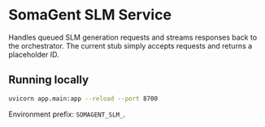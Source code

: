 # SomaGent SLM Service

Handles queued SLM generation requests and streams responses back to the orchestrator. The current stub simply accepts requests and returns a placeholder ID.

## Running locally

```bash
uvicorn app.main:app --reload --port 8700
```

Environment prefix: `SOMAGENT_SLM_`.
